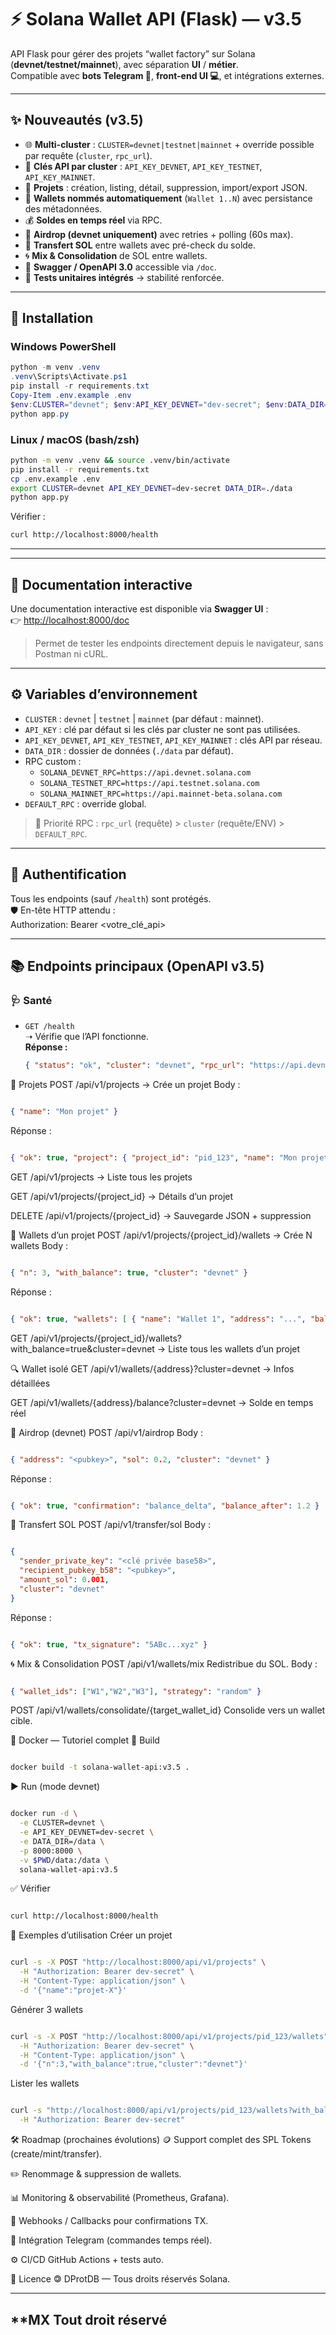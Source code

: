 # ⚡ Solana Wallet API (Flask) — v3.5

API Flask pour gérer des projets “wallet factory” sur Solana (**devnet/testnet/mainnet**), avec séparation **UI** / **métier**.  
Compatible avec **bots Telegram 🤖**, **front-end UI 💻**, et intégrations externes.

---

## ✨ Nouveautés (v3.5)

- 🌐 **Multi-cluster** : `CLUSTER=devnet|testnet|mainnet` + override possible par requête (`cluster`, `rpc_url`).
- 🔑 **Clés API par cluster** : `API_KEY_DEVNET`, `API_KEY_TESTNET`, `API_KEY_MAINNET`.
- 📂 **Projets** : création, listing, détail, suppression, import/export JSON.
- 👛 **Wallets nommés automatiquement** (`Wallet 1..N`) avec persistance des métadonnées.
- 💰 **Soldes en temps réel** via RPC.
- 🎁 **Airdrop (devnet uniquement)** avec retries + polling (60s max).
- 🔄 **Transfert SOL** entre wallets avec pré-check du solde.
- 🌀 **Mix & Consolidation** de SOL entre wallets.
- 📜 **Swagger / OpenAPI 3.0** accessible via `/doc`.
- 🧪 **Tests unitaires intégrés** → stabilité renforcée.

---


## 🚀 Installation

### Windows PowerShell
```powershell
python -m venv .venv
.venv\Scripts\Activate.ps1
pip install -r requirements.txt
Copy-Item .env.example .env
$env:CLUSTER="devnet"; $env:API_KEY_DEVNET="dev-secret"; $env:DATA_DIR="./data"
python app.py
```

### Linux / macOS (bash/zsh)
```bash
python -m venv .venv && source .venv/bin/activate
pip install -r requirements.txt
cp .env.example .env
export CLUSTER=devnet API_KEY_DEVNET=dev-secret DATA_DIR=./data
python app.py
```

Vérifier :
```bash
curl http://localhost:8000/health
```

---

---
## 📖 Documentation interactive

Une documentation interactive est disponible via **Swagger UI** :  
👉 [http://localhost:8000/doc](http://localhost:8000/doc)

> Permet de tester les endpoints directement depuis le navigateur, sans Postman ni cURL.  

---

## ⚙️ Variables d’environnement

- `CLUSTER` : `devnet` | `testnet` | `mainnet` (par défaut : mainnet).
- `API_KEY` : clé par défaut si les clés par cluster ne sont pas utilisées.
- `API_KEY_DEVNET`, `API_KEY_TESTNET`, `API_KEY_MAINNET` : clés API par réseau.
- `DATA_DIR` : dossier de données (`./data` par défaut).
- RPC custom :
  - `SOLANA_DEVNET_RPC=https://api.devnet.solana.com`
  - `SOLANA_TESTNET_RPC=https://api.testnet.solana.com`
  - `SOLANA_MAINNET_RPC=https://api.mainnet-beta.solana.com`
- `DEFAULT_RPC` : override global.

> 📌 Priorité RPC : `rpc_url` (requête) > `cluster` (requête/ENV) > `DEFAULT_RPC`.

---

## 🔐 Authentification

Tous les endpoints (sauf `/health`) sont protégés.  
🛡️ En-tête HTTP attendu :  
Authorization: Bearer <votre_clé_api>

---

## 📚 Endpoints principaux (OpenAPI v3.5)

### 🩺 Santé
- `GET /health`  
  ➝ Vérifie que l’API fonctionne.  
  **Réponse :**
  ```json
  { "status": "ok", "cluster": "devnet", "rpc_url": "https://api.devnet.solana.com" }
  ```
📂 Projets
POST /api/v1/projects → Crée un projet
Body :

```json

{ "name": "Mon projet" }
```
Réponse :

```json

{ "ok": true, "project": { "project_id": "pid_123", "name": "Mon projet", "created_at": "..." } }
```
GET /api/v1/projects → Liste tous les projets

GET /api/v1/projects/{project_id} → Détails d’un projet

DELETE /api/v1/projects/{project_id} → Sauvegarde JSON + suppression

👛 Wallets d’un projet
POST /api/v1/projects/{project_id}/wallets → Crée N wallets
Body :

```json

{ "n": 3, "with_balance": true, "cluster": "devnet" }
```
Réponse :

```json

{ "ok": true, "wallets": [ { "name": "Wallet 1", "address": "...", "balance_sol": 0 } ] }
```
GET /api/v1/projects/{project_id}/wallets?with_balance=true&cluster=devnet → Liste tous les wallets d’un projet

🔍 Wallet isolé
GET /api/v1/wallets/{address}?cluster=devnet → Infos détaillées

GET /api/v1/wallets/{address}/balance?cluster=devnet → Solde en temps réel

🎁 Airdrop (devnet)
POST /api/v1/airdrop
Body :

```json

{ "address": "<pubkey>", "sol": 0.2, "cluster": "devnet" }
```
Réponse :

```json

{ "ok": true, "confirmation": "balance_delta", "balance_after": 1.2 }
```
💸 Transfert SOL
POST /api/v1/transfer/sol
Body :

```json

{
  "sender_private_key": "<clé privée base58>",
  "recipient_pubkey_b58": "<pubkey>",
  "amount_sol": 0.001,
  "cluster": "devnet"
}
```
Réponse :

```json

{ "ok": true, "tx_signature": "5ABc...xyz" }
```
🌀 Mix & Consolidation
POST /api/v1/wallets/mix
Redistribue du SOL.
Body :
```json

{ "wallet_ids": ["W1","W2","W3"], "strategy": "random" }
```
POST /api/v1/wallets/consolidate/{target_wallet_id}
Consolide vers un wallet cible.

🐳 Docker — Tutoriel complet
🔨 Build
```bash

docker build -t solana-wallet-api:v3.5 .
```
▶️ Run (mode devnet)
```bash

docker run -d \
  -e CLUSTER=devnet \
  -e API_KEY_DEVNET=dev-secret \
  -e DATA_DIR=/data \
  -p 8000:8000 \
  -v $PWD/data:/data \
  solana-wallet-api:v3.5
```
✅ Vérifier
```bash

curl http://localhost:8000/health
```
🧪 Exemples d’utilisation
Créer un projet
```bash

curl -s -X POST "http://localhost:8000/api/v1/projects" \
  -H "Authorization: Bearer dev-secret" \
  -H "Content-Type: application/json" \
  -d '{"name":"projet-X"}'
```
Générer 3 wallets
```bash

curl -s -X POST "http://localhost:8000/api/v1/projects/pid_123/wallets" \
  -H "Authorization: Bearer dev-secret" \
  -H "Content-Type: application/json" \
  -d '{"n":3,"with_balance":true,"cluster":"devnet"}'
```
Lister les wallets
```bash

curl -s "http://localhost:8000/api/v1/projects/pid_123/wallets?with_balance=true&cluster=devnet" \
  -H "Authorization: Bearer dev-secret"
```
🛠 Roadmap (prochaines évolutions)
🪙 Support complet des SPL Tokens (create/mint/transfer).

✏️ Renommage & suppression de wallets.

📊 Monitoring & observabilité (Prometheus, Grafana).

🔔 Webhooks / Callbacks pour confirmations TX.

🤖 Intégration Telegram (commandes temps réel).

⚙️ CI/CD GitHub Actions + tests auto.

📄 Licence
🄯 DProtDB — Tous droits réservés Solana.



---
**MX Tout droit réservé
---
